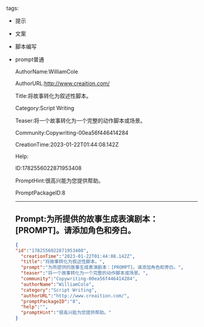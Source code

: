   tags: 
- 提示
- 文案
- 脚本编写
- prompt普通

  AuthorName:WilliamCole

  AuthorURL:http://www.creaition.com/

  Title:将故事转化为叙述性脚本。

  Category:Script Writing

  Teaser:将一个故事转化为一个完整的动作脚本或场景。

  Community:Copywriting-00ea56f446414284

  CreationTime:2023-01-22T01:44:08.142Z

  Help:

  ID:1782556022871953408

  PromptHint:很高兴能为您提供帮助。

  PromptPackageID:8

  ---

  ## Prompt:为所提供的故事生成表演剧本：[PROMPT]。请添加角色和旁白。

  ```json
  {
  "id":"1782556022871953408",
    "creationTime":"2023-01-22T01:44:08.142Z",
    "title":"将故事转化为叙述性脚本。",
    "prompt":"为所提供的故事生成表演剧本：[PROMPT]。请添加角色和旁白。",
    "teaser":"将一个故事转化为一个完整的动作脚本或场景。",
    "community":"Copywriting-00ea56f446414284",
    "authorName":"WilliamCole",
    "category":"Script Writing",
    "authorURL":"http://www.creaition.com/",
    "promptPackageID":"8",
    "help":"",
    "promptHint":"很高兴能为您提供帮助。"
  }
  ```

